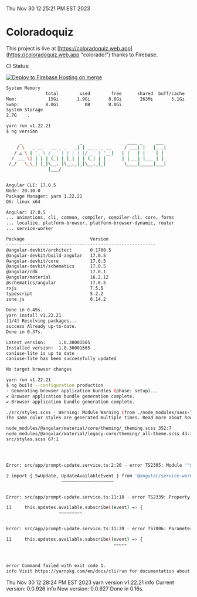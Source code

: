 Thu Nov 30 12:25:21 PM EST 2023

# Coloradoquiz


This project is live at [https://coloradoquiz.web.app](https://coloradoquiz.web.app "colorado!") thanks to Firebase.

CI Status: 

[![Deploy to Firebase Hosting on merge](https://github.com/teamkushal/coloradoquiz/actions/workflows/firebase-hosting-merge.yml/badge.svg)](https://github.com/teamkushal/coloradoquiz/actions/workflows/firebase-hosting-merge.yml)

```bash
System Memory
               total        used        free      shared  buff/cache   available
Mem:            15Gi       1.9Gi       8.8Gi       263Mi       5.1Gi        13Gi
Swap:          8.0Gi          0B       8.0Gi
System Storage
2.7G	.
```
```bash
yarn run v1.22.21
$ ng version

     _                      _                 ____ _     ___
    / \   _ __   __ _ _   _| | __ _ _ __     / ___| |   |_ _|
   / △ \ | '_ \ / _` | | | | |/ _` | '__|   | |   | |    | |
  / ___ \| | | | (_| | |_| | | (_| | |      | |___| |___ | |
 /_/   \_\_| |_|\__, |\__,_|_|\__,_|_|       \____|_____|___|
                |___/
    

Angular CLI: 17.0.5
Node: 20.10.0
Package Manager: yarn 1.22.21
OS: linux x64

Angular: 17.0.5
... animations, cli, common, compiler, compiler-cli, core, forms
... localize, platform-browser, platform-browser-dynamic, router
... service-worker

Package                         Version
---------------------------------------------------------
@angular-devkit/architect       0.1700.5
@angular-devkit/build-angular   17.0.5
@angular-devkit/core            17.0.5
@angular-devkit/schematics      17.0.5
@angular/cdk                    17.0.1
@angular/material               16.2.12
@schematics/angular             17.0.5
rxjs                            7.5.5
typescript                      5.2.2
zone.js                         0.14.2
    
Done in 0.49s.
yarn install v1.22.21
[1/4] Resolving packages...
success Already up-to-date.
Done in 0.37s.
```
```bash
Latest version:     1.0.30001565
Installed version:  1.0.30001565
caniuse-lite is up to date
caniuse-lite has been successfully updated

No target browser changes
```
```bash
yarn run v1.22.21
$ ng build --configuration production
- Generating browser application bundles (phase: setup)...
✔ Browser application bundle generation complete.
✔ Browser application bundle generation complete.

./src/styles.scss - Warning: Module Warning (from ./node_modules/sass-loader/dist/cjs.js):
The same color styles are generated multiple times. Read more about how style duplication can be avoided in a dedicated guide. https://github.com/angular/components/blob/main/guides/duplicate-theming-styles.md

node_modules/@angular/material/core/theming/_theming.scss 352:7          private-check-duplicate-theme-styles()
node_modules/@angular/material/legacy-core/theming/_all-theme.scss 43:3  all-legacy-component-themes()
src/styles.scss 67:1                                                     root stylesheet




Error: src/app/prompt-update.service.ts:2:20 - error TS2305: Module '"@angular/service-worker"' has no exported member 'UpdateAvailableEvent'.

2 import { SwUpdate, UpdateAvailableEvent } from '@angular/service-worker';
                     ~~~~~~~~~~~~~~~~~~~~


Error: src/app/prompt-update.service.ts:11:18 - error TS2339: Property 'available' does not exist on type 'SwUpdate'.

11     this.updates.available.subscribe((event) => {
                    ~~~~~~~~~


Error: src/app/prompt-update.service.ts:11:39 - error TS7006: Parameter 'event' implicitly has an 'any' type.

11     this.updates.available.subscribe((event) => {
                                         ~~~~~



error Command failed with exit code 1.
info Visit https://yarnpkg.com/en/docs/cli/run for documentation about this command.
```
Thu Nov 30 12:28:24 PM EST 2023
yarn version v1.22.21
info Current version: 0.0.926
info New version: 0.0.927
Done in 0.16s.

